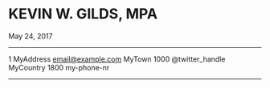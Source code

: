 # KEVIN W. GILDS, MPA
May 24, 2017  
-------------------      ----------------------------
1 MyAddress                        email@example.com
MyTown 1000                          @twitter_handle
MyCountry                           1800 my-phone-nr
-------------------     ----------------------------
